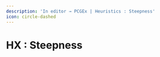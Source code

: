 ```yaml
---
description: 'In editor → PCGEx | Heuristics : Steepness'
icon: circle-dashed
---
```


# HX : Steepness

